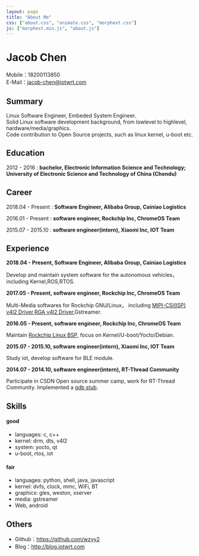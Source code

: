 ```yaml
---
layout: page
title: "About Me"
css: ["about.css", "animate.css", "morphext.css"]
js: ["morphext.min.js", "about.js"]
---
```


Jacob Chen
============
Mobile：18200113850  
E-Mail：jacob-chen@iotwrt.com

Summary
---------

Linux Software Engineer, Embeded System Engineer.  
Solid Linux software development background, from lowlevel to highlevel, hardware/media/graphics.  
Code contribution to Open Source projects, such as linux kernel, u-boot etc.  



Education
---------

2012 - 2016
:   **bachelor, Electronic Information Science and Technology; University of Electronic Science and Technology of China (Chendu)**

Career
----------

2018.04 - Present
: **Software Engineer, Alibaba Group, Cainiao Logistics**

2016.01 - Present 
:   **software engineer, Rockchip Inc, ChromeOS Team**

2015.07 - 2015.10 
:   **software engineer(intern), Xiaomi Inc, IOT Team**

Experience
----------

**2018.04 - Present, Software Engineer, Alibaba Group, Cainiao Logistics**

Develop and maintain system software for the autonomous vehicles， including Kernel,ROS,RTOS.


**2017.05 - Present, software engineer, Rockchip Inc, ChromeOS Team**

Multi-Media softwares for Rockchip GNU/Linux， including [MIPI-CSI(ISP) v4l2 Driver](https://patchwork.kernel.org/patch/10119579/),[RGA v4l2 Driver](https://patchwork.kernel.org/patch/9875883/),Gstreamer.

**2016.05 - Present, software engineer, Rockchip Inc, ChromeOS Team**

Maintain [Rockchip Linux BSP](https://github.com/rockchip-linux), focus on Kernel/U-boot/Yocto/Debian.

**2015.07 - 2015.10, software engineer(intern), Xiaomi Inc, IOT Team**

Study iot, develop software for BLE module.

**2014.07 - 2014.10, software engineer(intern), RT-Thread Community**

Participate in CSDN Open source summer camp, work for RT-Thread Community. Implemented a [gdb stub](https://github.com/RT-Thread/rt-thread/tree/master/components/gdb).

Skills
----------------------------------------
#### good
- languages: c, c++  
- kernel: drm, dts, v4l2  
- system: yocto, qt  
- u-boot, rtos, iot  

#### fair
- languages: python, shell, java, javascript  
- kernel: dvfs, clock, mmc, WiFi, BT  
- graphics: gles, weston, xserver  
- media: gstreamer   
- Web, android  

Others
----------------------------------------
- Github：https://github.com/wzyy2  
- Blog：http://blog.iotwrt.com  

